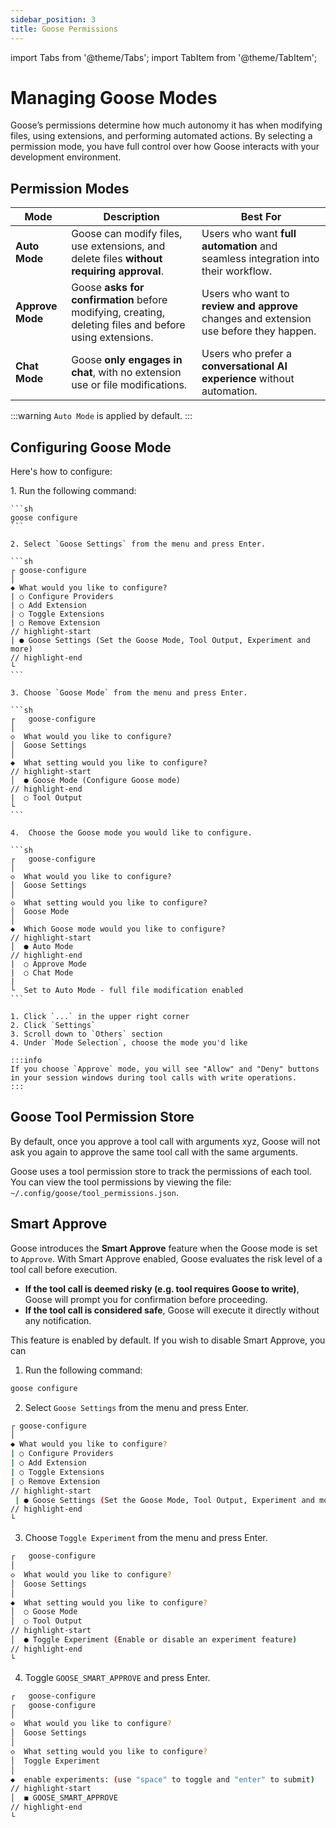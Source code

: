 ```yaml
---
sidebar_position: 3
title: Goose Permissions
---
```


import Tabs from '@theme/Tabs';
import TabItem from '@theme/TabItem';

# Managing Goose Modes

Goose’s permissions determine how much autonomy it has when modifying files, using extensions, and performing automated actions. By selecting a permission mode, you have full control over how Goose interacts with your development environment.

## Permission Modes

| Mode             | Description                                                                                             | Best For                                                                               |
| ---------------- | ------------------------------------------------------------------------------------------------------- | -------------------------------------------------------------------------------------- |
| **Auto Mode**    | Goose can modify files, use extensions, and delete files **without requiring approval**.                | Users who want **full automation** and seamless integration into their workflow.       |
| **Approve Mode** | Goose **asks for confirmation** before modifying, creating, deleting files and before using extensions. | Users who want to **review and approve** changes and extension use before they happen. |
| **Chat Mode**    | Goose **only engages in chat**, with no extension use or file modifications.                            | Users who prefer a **conversational AI experience** without automation.                |

:::warning
`Auto Mode` is applied by default.
:::

## Configuring Goose Mode

Here's how to configure:

<Tabs groupId="interface">
  <TabItem value="cli" label="Goose CLI" default>
    1. Run the following command:

    ```sh
    goose configure
    ```

    2. Select `Goose Settings` from the menu and press Enter.

    ```sh
    ┌ goose-configure
    │
    ◆ What would you like to configure?
    | ○ Configure Providers
    | ○ Add Extension
    | ○ Toggle Extensions
    | ○ Remove Extension
    // highlight-start
    | ● Goose Settings (Set the Goose Mode, Tool Output, Experiment and more)
    // highlight-end
    └
    ```

    3. Choose `Goose Mode` from the menu and press Enter.

    ```sh
    ┌   goose-configure
    │
    ◇  What would you like to configure?
    │  Goose Settings
    │
    ◆  What setting would you like to configure?
    // highlight-start
    │  ● Goose Mode (Configure Goose mode)
    // highlight-end
    |  ○ Tool Output
    └
    ```

    4.  Choose the Goose mode you would like to configure.

    ```sh
    ┌   goose-configure
    │
    ◇  What would you like to configure?
    │  Goose Settings
    │
    ◇  What setting would you like to configure?
    │  Goose Mode
    │
    ◆  Which Goose mode would you like to configure?
    // highlight-start
    │  ● Auto Mode
    // highlight-end
    |  ○ Approve Mode
    |  ○ Chat Mode
    |
    └  Set to Auto Mode - full file modification enabled
    ```

  </TabItem>
  <TabItem value="ui" label="Goose Desktop">

    1. Click `...` in the upper right corner
    2. Click `Settings`
    3. Scroll down to `Others` section
    4. Under `Mode Selection`, choose the mode you'd like

    :::info
    If you choose `Approve` mode, you will see "Allow" and "Deny" buttons in your session windows during tool calls with write operations.
    :::

  </TabItem>
</Tabs>

## Goose Tool Permission Store

By default, once you approve a tool call with arguments xyz, Goose will not ask you again to approve the same tool call with the same arguments.

Goose uses a tool permission store to track the permissions of each tool. You can view the tool permissions by viewing the file:
`~/.config/goose/tool_permissions.json`.

## Smart Approve

Goose introduces the **Smart Approve** feature when the Goose mode is set to `Approve`. With Smart Approve enabled, Goose evaluates the risk level of a tool call before execution.

- **If the tool call is deemed risky (e.g. tool requires Goose to write)**, Goose will prompt you for confirmation before proceeding.
- **If the tool call is considered safe**, Goose will execute it directly without any notification.

This feature is enabled by default. If you wish to disable Smart Approve, you can

1. Run the following command:

```sh
goose configure
```

2. Select `Goose Settings` from the menu and press Enter.

```sh
┌ goose-configure
│
◆ What would you like to configure?
| ○ Configure Providers
| ○ Add Extension
| ○ Toggle Extensions
| ○ Remove Extension
// highlight-start
 | ● Goose Settings (Set the Goose Mode, Tool Output, Experiment and more)
// highlight-end
└
```

3. Choose `Toggle Experiment` from the menu and press Enter.

```sh
┌   goose-configure
│
◇  What would you like to configure?
│  Goose Settings
│
◆  What setting would you like to configure?
│  ○ Goose Mode
│  ○ Tool Output
// highlight-start
│  ● Toggle Experiment (Enable or disable an experiment feature)
// highlight-end
└
```

4.  Toggle `GOOSE_SMART_APPROVE` and press Enter.

```sh
┌   goose-configure
┌   goose-configure
│
◇  What would you like to configure?
│  Goose Settings
│
◇  What setting would you like to configure?
│  Toggle Experiment
│
◆  enable experiments: (use "space" to toggle and "enter" to submit)
// highlight-start
│  ◼ GOOSE_SMART_APPROVE
// highlight-end
└
```

